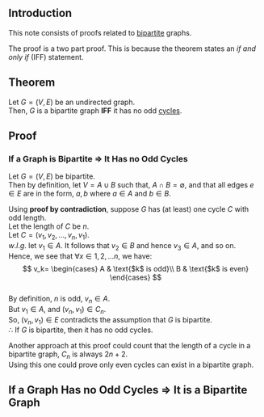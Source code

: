 ## Introduction
This note consists of proofs related to [bipartite](https://github.com/young170/Graph_Theory/blob/main/Graph_Fundamentals.md#bipartite) graphs.

The proof is a two part proof. This is because the theorem states an *if and only if* (IFF) statement.

## Theorem
Let $G = (V, E)$ be an undirected graph.<br>
Then, $G$ is a bipartite graph **IFF** it has no odd [cycles](https://github.com/young170/Graph_Theory/blob/main/Graph_Fundamentals.md#cycle).

## Proof
### If a Graph is Bipartite $\Rightarrow$ It Has no Odd Cycles
Let $G = (V, E)$ be bipartite.<br>
Then by definition, let $V = A \cup B$ such that, $A \cap B = \emptyset$, and that all edges $e \in E$ are in the form, ${a, b}$ where $a \in A$ and $b \in B$.

Using **proof by contradiction**, suppose $G$ has (at least) one cycle $C$ with odd length.<br>
Let the length of $C$ be $n$.<br>
Let $C = (v_1, v_2, ..., v_n, v_1)$.<br>
$w.l.g.$ let $v_1 \in A$. It follows that $v_2 \in B$ and hence $v_3 \in A$, and so on.<br>
Hence, we see that $\forall x \in {1, 2, ...n}$, we have:<br>
$$ v_k= \begin{cases} A & \text{$k$ is odd}\\ B & \text{$k$ is even} \end{cases} $$<br>
By definition, $n$ is odd, $v_n \in A$.<br>
But $v_1 \in A$, and $(v_n, v_1) \in C_n$.<br>
So, $(v_n, v_1) \in E$ contradicts the assumption that $G$ is bipartite.<br>
$\therefore$ If $G$ is bipartite, then it has no odd cycles.

Another approach at this proof could count that the length of a cycle in a bipartite graph, $C_n$ is always $2n + 2$.<br>
Using this one could prove only even cycles can exist in a bipartite graph.

## If a Graph Has no Odd Cycles $\Rightarrow$ It is a Bipartite Graph


